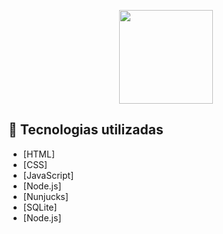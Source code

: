 <p align="center">
  <img src="https://ik.imagekit.io/capitao/Proffy/nlw2_6d7PvlHZ5.svg" width="150" >
</p>

## 🚀 Tecnologias utilizadas

- [HTML]
- [CSS]
- [JavaScript]
- [Node.js] 
- [Nunjucks] 
- [SQLite]
- [Node.js]
